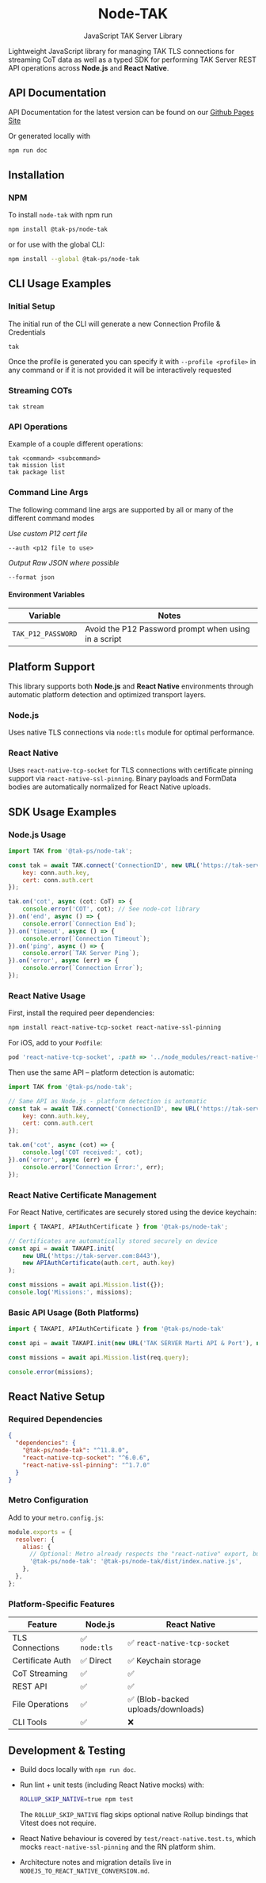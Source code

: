 <h1 align=center>Node-TAK</h1>
<p align=center>JavaScript TAK Server Library</p>

Lightweight JavaScript library for managing TAK TLS connections for streaming CoT data
as well as a typed SDK for performing TAK Server REST API operations across **Node.js** and **React Native**.

## API Documentation

API Documentation for the latest version can be found on our [Github Pages Site](https://dfpc-coe.github.io/node-tak/)

Or generated locally with

```sh
npm run doc

```

## Installation

### NPM

To install `node-tak` with npm run

```bash
npm install @tak-ps/node-tak
```

or for use with the global CLI:

```bash
npm install --global @tak-ps/node-tak
```

## CLI Usage Examples

### Initial Setup

The initial run of the CLI will generate a new Connection Profile & Credentials

```
tak
```

Once the profile is generated you can specify it with `--profile <profile>` in any command
or if it is not provided it will be interactively requested

### Streaming COTs

```
tak stream
```

### API Operations

Example of a couple different operations:

```
tak <command> <subcommand>
tak mission list
tak package list
```

### Command Line Args

The following command line args are supported by all or many
of the different command modes

_Use custom P12 cert file_

```
--auth <p12 file to use>
```

_Output Raw JSON where possible_

```
--format json
```

#### Environment Variables

| Variable | Notes |
| -------- | ----- |
| `TAK_P12_PASSWORD` | Avoid the P12 Password prompt when using in a script |

## Platform Support

This library supports both **Node.js** and **React Native** environments through automatic platform detection and optimized transport layers.

### Node.js
Uses native TLS connections via `node:tls` module for optimal performance.

### React Native
Uses `react-native-tcp-socket` for TLS connections with certificate pinning support via `react-native-ssl-pinning`. Binary payloads and FormData bodies are automatically normalized for React Native uploads.

## SDK Usage Examples

### Node.js Usage

```js
import TAK from '@tak-ps/node-tak';

const tak = await TAK.connect('ConnectionID', new URL('https://tak-server.com:8089'), {
    key: conn.auth.key,
    cert: conn.auth.cert
});

tak.on('cot', async (cot: CoT) => {
    console.error('COT', cot); // See node-cot library
}).on('end', async () => {
    console.error(`Connection End`);
}).on('timeout', async () => {
    console.error(`Connection Timeout`);
}).on('ping', async () => {
    console.error(`TAK Server Ping`);
}).on('error', async (err) => {
    console.error(`Connection Error`);
});
```

### React Native Usage

First, install the required peer dependencies:

```bash
npm install react-native-tcp-socket react-native-ssl-pinning
```

For iOS, add to your `Podfile`:
```ruby
pod 'react-native-tcp-socket', :path => '../node_modules/react-native-tcp-socket'
```

Then use the same API – platform detection is automatic:

```js
import TAK from '@tak-ps/node-tak';

// Same API as Node.js - platform detection is automatic
const tak = await TAK.connect('ConnectionID', new URL('https://tak-server.com:8089'), {
    key: conn.auth.key,
    cert: conn.auth.cert
});

tak.on('cot', async (cot) => {
    console.log('COT received:', cot);
}).on('error', async (err) => {
    console.error('Connection Error:', err);
});
```

### React Native Certificate Management

For React Native, certificates are securely stored using the device keychain:

```js
import { TAKAPI, APIAuthCertificate } from '@tak-ps/node-tak';

// Certificates are automatically stored securely on device
const api = await TAKAPI.init(
    new URL('https://tak-server.com:8443'), 
    new APIAuthCertificate(auth.cert, auth.key)
);

const missions = await api.Mission.list({});
console.log('Missions:', missions);
```

### Basic API Usage (Both Platforms)

```js
import { TAKAPI, APIAuthCertificate } from '@tak-ps/node-tak'

const api = await TAKAPI.init(new URL('TAK SERVER Marti API & Port'), new APIAuthCertificate(auth.cert, auth.key));

const missions = await api.Mission.list(req.query);

console.error(missions);
```

## React Native Setup

### Required Dependencies

```json
{
  "dependencies": {
    "@tak-ps/node-tak": "^11.8.0",
    "react-native-tcp-socket": "^6.0.6",
    "react-native-ssl-pinning": "^1.7.0"
  }
}
```

### Metro Configuration

Add to your `metro.config.js`:

```js
module.exports = {
  resolver: {
    alias: {
      // Optional: Metro already respects the "react-native" export, but aliases help older tooling.
      '@tak-ps/node-tak': '@tak-ps/node-tak/dist/index.native.js',
    },
  },
};
```

### Platform-Specific Features

| Feature | Node.js | React Native |
|---------|---------|--------------|
| TLS Connections | ✅ `node:tls` | ✅ `react-native-tcp-socket` |
| Certificate Auth | ✅ Direct | ✅ Keychain storage |
| CoT Streaming | ✅ | ✅ |
| REST API | ✅ | ✅ |
| File Operations | ✅ | ✅ (Blob-backed uploads/downloads) |
| CLI Tools | ✅ | ❌ |

## Development & Testing

- Build docs locally with `npm run doc`.
- Run lint + unit tests (including React Native mocks) with:

  ```bash
  ROLLUP_SKIP_NATIVE=true npm test
  ```

  The `ROLLUP_SKIP_NATIVE` flag skips optional native Rollup bindings that Vitest does not require.
- React Native behaviour is covered by `test/react-native.test.ts`, which mocks `react-native-ssl-pinning` and the RN platform shim.
- Architecture notes and migration details live in `NODEJS_TO_REACT_NATIVE_CONVERSION.md`.
